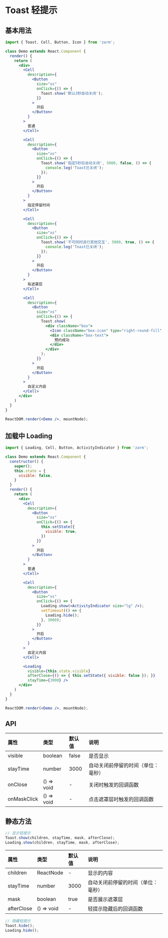 # Toast 轻提示



## 基本用法
```jsx
import { Toast, Cell, Button, Icon } from 'zarm';

class Demo extends React.Component {
  render() {
    return (
      <div>
        <Cell
          description={
            <Button
              size="xs"
              onClick={() => {
                Toast.show('默认3秒自动关闭');
              }}
            >
              开启
            </Button>
          }
        >
          普通
        </Cell>

        <Cell
          description={
            <Button
              size="xs"
              onClick={() => {
                Toast.show('指定5秒后自动关闭', 5000, false, () => {
                  console.log('Toast已关闭');
                });
              }}
            >
              开启
            </Button>
          }
        >
          指定停留时间
        </Cell>

        <Cell
          description={
            <Button
              size="xs"
              onClick={() => {
                Toast.show('不可同时进行其他交互', 5000, true, () => {
                  console.log('Toast已关闭');
                });
              }}
            >
              开启
            </Button>
          }
        >
          有遮罩层
        </Cell>

        <Cell
          description={
            <Button
              size="xs"
              onClick={() => {
                Toast.show(
                  <div className="box">
                    <Icon className="box-icon" type="right-round-fill" />
                    <div className="box-text">
                      预约成功
                    </div>
                  </div>
                );
              }}
            >
              开启
            </Button>
          }
        >
          自定义内容
        </Cell>
      </div>
    )
  }
}

ReactDOM.render(<Demo />, mountNode);
```



## 加载中 Loading
```jsx
import { Loading, Cell, Button, ActivityIndicator } from 'zarm';

class Demo extends React.Component {
  constructor() {
    super();
    this.state = {
      visible: false,
    }
  }
  render() {
    return (
      <div>
        <Cell
          description={
            <Button
              size="xs"
              onClick={() => {
                this.setState({
                  visible: true,
                })
              }}
            >
              开启
            </Button>
          }
        >
          普通
        </Cell>

        <Cell
          description={
            <Button
              size="xs"
              onClick={() => {
                Loading.show(<ActivityIndicator size="lg" />);
                setTimeout(() => {
                  Loading.hide();
                }, 3000);
              }}
            >
              开启
            </Button>
          }
        >
          自定义内容
        </Cell>

        <Loading
          visible={this.state.visible}
          afterClose={() => { this.setState({ visible: false }); }}
          stayTime={3000} />
      </div>
    )
  }
}

ReactDOM.render(<Demo />, mountNode);
```



## API

| 属性 | 类型 | 默认值 | 说明 |
| :--- | :--- | :--- | :--- |
| visible | boolean | false | 是否显示 |
| stayTime | number | 3000 | 自动关闭前停留的时间（单位：毫秒） |
| onClose | () => void | - | 关闭时触发的回调函数 |
| onMaskClick | () => void | - | 点击遮罩层时触发的回调函数 |

## 静态方法

```js
// 显示轻提示
Toast.show(children, stayTime, mask, afterClose);
Loading.show(children, stayTime, mask, afterClose);
```

| 属性 | 类型 | 默认值 | 说明 |
| :--- | :--- | :--- | :--- |
| children | ReactNode | - | 显示的内容 |
| stayTime | number | 3000 | 自动关闭前停留的时间（单位：毫秒） |
| mask | boolean | true | 是否展示遮罩层 |
| afterClose | () => void | - | 轻提示隐藏后的回调函数 |


```js
// 隐藏轻提示
Toast.hide();
Loading.hide();
```